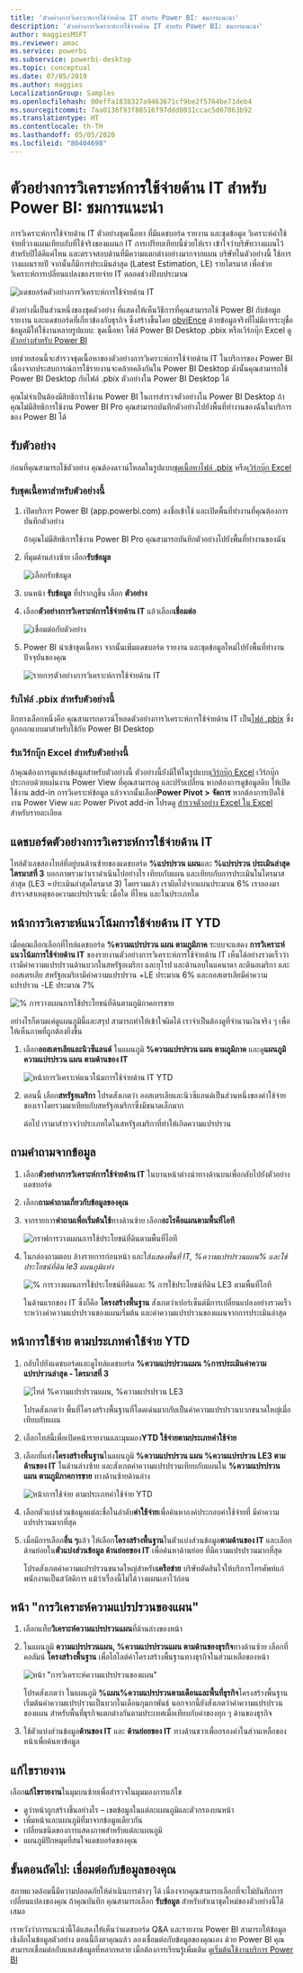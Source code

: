 ```yaml
---
title: 'ตัวอย่างการวิเคราะห์การใช้จ่ายด้าน IT สำหรับ Power BI: ชมการแนะนำ'
description: 'ตัวอย่างการวิเคราะห์การใช้จ่ายด้าน IT สำหรับ Power BI: ชมการแนะนำ'
author: maggiesMSFT
ms.reviewer: amac
ms.service: powerbi
ms.subservice: powerbi-desktop
ms.topic: conceptual
ms.date: 07/05/2019
ms.author: maggies
LocalizationGroup: Samples
ms.openlocfilehash: 00effa1838327a9463671cf9be2f5764be71deb4
ms.sourcegitcommit: 7aa0136f93f88516f97ddd8031ccac5d07863b92
ms.translationtype: HT
ms.contentlocale: th-TH
ms.lasthandoff: 05/05/2020
ms.locfileid: "80404698"
---
```

# <a name="it-spend-analysis-sample-for-power-bi-take-a-tour"></a>ตัวอย่างการวิเคราะห์การใช้จ่ายด้าน IT สำหรับ Power BI: ชมการแนะนำ

การวิเคราะห์การใช้จ่ายด้าน IT ตัวอย่างชุดเนื้อหา ที่มีแดชบอร์ด รายงาน และชุดข้อมูล  วิเคราะห์ค่าใช้จ่ายที่วางแผนเทียบกับที่ใช้จริงของแผนก IT การเปรียบเทียบนี้ช่วยให้เรา เข้าใจว่าบริษัทวางแผนไว้สำหรับปีได้ดีแค่ไหน และตรวจสอบด้านที่มีความแตกต่างอย่างมากจากแผน บริษัทในตัวอย่างนี้ ใช้การวางแผนรายปี จากนั้นก็มีการประเมินล่าสุด (Latest Estimation, LE) รายไตรมาส เพื่อช่วยวิเคราะห์การเปลี่ยนแปลงของรายจ่าย IT ตลอดช่วงปีงบประมาณ

![แดชบอร์ดตัวอย่างการวิเคราะห์การใช้จ่ายด้าน IT](media/sample-it-spend/it1.png)

ตัวอย่างนี้เป็นส่วนหนึ่งของชุดตัวอย่าง ที่แสดงให้เห็นวิธีการที่คุณสามารถใช้ Power BI กับข้อมูล รายงาน และแดชบอร์ดที่เกี่ยวข้องกับธุรกิจ ซึ่งสร้างขึ้นโดย [obviEnce](http://www.obvience.com/) ด้วยข้อมูลจริงที่ไม่มีการระบุชื่อ ข้อมูลมีให้ใช้งานหลายรูปแบบ: ชุดเนื้อหา ไฟล์ Power BI Desktop .pbix หรือเวิร์กบุ๊ก Excel ดู [ตัวอย่างสำหรับ Power BI](sample-datasets.md) 

บทช่วยสอนนี้จะสำรวจชุดเนื้อหาของตัวอย่างการวิเคราะห์การใช้จ่ายด้าน IT ในบริการของ Power BI เนื่องจากประสบการณ์การใช้รายงานจะคล้ายคลึงกันใน Power BI Desktop ดังนั้นคุณสามารถใช้ Power BI Desktop กับไฟล์ .pbix ตัวอย่างใน Power BI Desktop ได้ 

คุณไม่จำเป็นต้องมีสิทธิการใช้งาน Power BI ในการสำรวจตัวอย่างใน Power BI Desktop ถ้าคุณไม่มีสิทธิการใช้งาน Power BI Pro คุณสามารถบันทึกตัวอย่างไปยังพื้นที่ทำงานของฉันในบริการของ Power BI ได้ 

## <a name="get-the-sample"></a>รับตัวอย่าง

 ก่อนที่คุณสามารถใช้ตัวอย่าง คุณต้องดาวน์โหลดในรูปแบบ[ชุดเนื้อหา](#get-the-content-pack-for-this-sample)[ไฟล์ .pbix](#get-the-pbix-file-for-this-sample) หรือ[เวิร์กบุ๊ก Excel](#get-the-excel-workbook-for-this-sample)

### <a name="get-the-content-pack-for-this-sample"></a>รับชุดเนื้อหาสำหรับตัวอย่างนี้

1. เปิดบริการ Power BI (app.powerbi.com) ลงชื่อเข้าใช้ และเปิดพื้นที่ทำงานที่คุณต้องการบันทึกตัวอย่าง

   ถ้าคุณไม่มีสิทธิการใช้งาน Power BI Pro คุณสามารถบันทึกตัวอย่างไปยังพื้นที่ทำงานของฉัน

2. ที่มุมด้านล่างซ้าย เลือก**รับข้อมูล**
   
   ![เลือกรับข้อมูล](media/sample-datasets/power-bi-get-data.png)
3. บนหน้า **รับข้อมูล** ที่ปรากฏขึ้น เลือก **ตัวอย่าง**
   
4. เลือก**ตัวอย่างการวิเคราะห์การใช้จ่ายด้าน IT** แล้วเลือก**เชื่อมต่อ**  
  
   ![เชื่อมต่อกับตัวอย่าง](media/sample-it-spend/it-connect.png)
   
5. Power BI นำเข้าชุดเนื้อหา จากนั้นเพิ่มแดชบอร์ด รายงาน และชุดข้อมูลใหม่ไปยังพื้นที่ทำงานปัจจุบันของคุณ
   
   ![รายการตัวอย่างการวิเคราะห์การใช้จ่ายด้าน IT](media/sample-it-spend/it-spend-analysis-sample-entry.png)
  
### <a name="get-the-pbix-file-for-this-sample"></a>รับไฟล์ .pbix สำหรับตัวอย่างนี้

อีกทางเลือกหนึ่งคือ คุณสามารถดาวน์โหลดตัวอย่างการวิเคราะห์การใช้จ่ายด้าน IT เป็น[ไฟล์ .pbix](https://download.microsoft.com/download/E/9/8/E98CEB6D-CEBB-41CF-BA2B-1A1D61B27D87/IT%20Spend%20Analysis%20Sample%20PBIX.pbix) ซึ่งถูกออกแบบมาสำหรับใช้กับ Power BI Desktop

### <a name="get-the-excel-workbook-for-this-sample"></a>รับเวิร์กบุ๊ก Excel สำหรับตัวอย่างนี้

ถ้าคุณต้องการดูแหล่งข้อมูลสำหรับตัวอย่างนี้ ตัวอย่างนี้ยังมีให้ในรูปแบบ[เวิร์กบุ๊ก Excel](https://go.microsoft.com/fwlink/?LinkId=529783) เวิร์กบุ๊กประกอบด้วยแผ่นงาน Power View ที่คุณสามารถดู และปรับเปลี่ยน หากต้องการดูข้อมูลดิบ ให้เปิดใช้งาน add-in การวิเคราะห์ข้อมูล แล้วจากนั้นเลือก**Power Pivot > จัดการ** หากต้องการเปิดใช้งาน Power View และ Power Pivot add-in โปรดดู [สำรวจตัวอย่าง Excel ใน Excel ](sample-datasets.md#explore-excel-samples-inside-excel)สำหรับรายละเอียด

## <a name="it-spend-analysis-sample-dashboard"></a>แดชบอร์ดตัวอย่างการวิเคราะห์การใช้จ่ายด้าน IT
ไทล์ตัวเลขสองไทล์ที่อยู่บนด้านซ้ายของแดชบอร์ด **%แปรปรวน แผน**และ **%แปรปรวน ประเมินล่าสุด ไตรมาสที่ 3** บอกภาพรวมว่าเราดำเนินไปอย่างไร เทียบกับแผน และเทียบกับการประเมินในไตรมาสล่าสุด (LE3 =ประเมินล่าสุดไตรมาส 3) โดยรวมแล้ว เราผิดไปจากแผนประมาณ 6% เราลองมาสำรวจสาเหตุของความแปรปรวนนี้: เมื่อใด ที่ไหน และในประเภทใด

## <a name="ytd-it-spend-trend-analysis-page"></a>หน้าการวิเคราะห์แนวโน้มการใช้จ่ายด้าน IT YTD
เมื่อคุณเลือกเลือกที่ไทล์แดชบอร์ด **%ความแปรปรวน แผน ตามภูมิภาค** ระบบจะแสดง **การวิเคราะห์แนวโน้มการใช้จ่ายด้าน IT** ของรายงานตัวอย่างการวิเคราะห์การใช้จ่ายด้าน IT เห็นได้อย่างรวดเร็วว่าเรามีค่าความแปรปรวนด้านบวกในสหรัฐอเมริกา และยุโรป และด้านลบในแคนาดา ละตินอเมริกา และออสเตรเลีย สหรัฐอเมริกามีค่าความแปรปรวน +LE ประมาณ 6% และออสเตรเลียมีค่าความแปรปรวน -LE ประมาณ 7%

![% การวางแผนการใช้ประโยชน์ที่ดินตามภูมิภาคการขาย](media/sample-it-spend/it2.png)

อย่างไรก็ตามแค่ดูแผนภูมินี้และสรุป สามารถทำให้เข้าใจผิดได้ เราจำเป็นต้องดูที่จำนวนเงินจริง ๆ เพื่อให้เห็นภาพที่ถูกต้องยิ่งขึ้น

1. เลือก**ออสเตรเลียและนิวซีแลนด์** ในแผนภูมิ **%ความแปรปรวน แผน ตามภูมิภาค** และดู**แผนภูมิ ความแปรปรวน แผน ตามด้านของ IT**

   ![หน้าการวิเคราะห์แนวโน้มการใช้จ่ายด้าน IT YTD](media/sample-it-spend/it3.png)
2. ตอนนี้ เลือก**สหรัฐอเมริกา** โปรดสังเกตว่า ออสเตรเลียและนิวซีแลนด์เป็นส่วนหนึ่งของค่าใช้จ่ายของเราโดยรวมมาเทียบกับสหรัฐอเมริกาซึ่งมีขนาดเล็กมาก

    ต่อไป เรามาสำรวจว่าประเภทใดในสหรัฐอเมริกาที่ทำให้เกิดความแปรปรวน

## <a name="ask-questions-of-the-data"></a>ถามคำถามจากข้อมูล
1. เลือก**ตัวอย่างการวิเคราะห์การใช้จ่ายด้าน IT** ในบานหน้าต่างนำทางด้านบนเพื่อกลับไปยังตัวอย่างแดชบอร์ด
2. เลือก**ถามคำถามเกี่ยวกับข้อมูลของคุณ**
3. จากรายการ**คำถามเพื่อเริ่มต้นใช้**ทางด้านซ้าย เลือก**อะไรคือแผนตามพื้นที่ไอที**

   ![กราฟการวางแผนการใช้ประโยชน์ที่ดินตามพื้นที่ไอที](media/sample-it-spend/it-area-chart.png)

4. ในกล่องถามตอบ ล้างรายการก่อนหน้า และใส่*แสดงพื้นที่ IT, %ความแปรปรวนแผน% และใช้ประโยชน์ที่ดิน le3 แผนภูมิแท่ง*

   ![% การวางแผนการใช้ประโยชน์ที่ดินและ % การใช้ประโยชน์ที่ดิน LE3 ตามพื้นที่ไอที](media/sample-it-spend/it4.png)

   ในด้านแรกของ IT ซึ่งก็คือ **โครงสร้างพื้นฐาน** สังเกตว่าเปอร์เซ็นต์มีการเปลี่ยนแปลงอย่างรวดเร็ว ระหว่างค่าความแปรปรวนของแผนเริ่มต้น และค่าความแปรปรวนของแผนจากการประเมินล่าสุด

## <a name="ytd-spend-by-cost-elements-page"></a>หน้าการใช้จ่าย ตามประเภทค่าใช้จ่าย YTD

1. กลับไปยังแดชบอร์ดและดูไทล์แดชบอร์ด **%ความแปรปรวนแผน %การประเมินค่าความแปรปรวนล่าสุด - ไตรมาสที่ 3**

   ![ไทล์ %ความแปรปรวนแผน, %ความแปรปรวน LE3](media/sample-it-spend/it5.png)

   โปรดสังเกตว่า พื้นที่โครงสร้างพื้นฐานที่โดดเด่นมากกับเป็นค่าความแปรปรวนบวกขนาดใหญ่เมื่อเทียบกับแผน

1. เลือกไทล์นี้เพื่อเปิดหน้ารายงานและมุมมอง**YTD ใช้จ่ายตามประเภทค่าใช้จ่าย**
2. เลือกที่แท่ง**โครงสร้างพื้นฐาน**ในแผนภูมิ **%ความแปรปรวน แผน %ความแปรปรวน LE3 ตามด้านของ IT** ในด้านล่างซ้าย และสังเกตค่าความแปรปรวนเทียบกับแผนใน **%ความแปรปรวน แผน ตามภูมิภาคการขาย** ทางด้านซ้ายด้านล่าง

    ![หน้าการใช้จ่าย ตามประเภทค่าใช้จ่าย YTD](media/sample-it-spend/it6.png)
3. เลือกตัวแบ่งส่วนข้อมูลแต่ละชื่อในลำดับ**ค่าใช้จ่าย**เพื่อค้นหาองค์ประกอบค่าใช้จ่ายที่ มีค่าความแปรปรวนมากที่สุด
4. เมื่อมีการเลือก**อื่น ๆ**แล้ว ให้เลือก**โครงสร้างพื้นฐาน**ในตัวแบ่งส่วนข้อมูล**ตามด้านของ IT** และเลือกด้านย่อยใน**ตัวแบ่งส่วนข้อมูล ด้านย่อยของ IT** เพื่อค้นหาด้านย่อย ที่มีความแปรปรวนมากที่สุด  

   โปรดสังเกตค่าความแปรปรวนขนาดใหญ่สำหรับ**เครือข่าย** บริษัทตัดสินใจให้บริการโทรศัพท์แก่พนักงานเป็นสวัสดิการ แม้ว่าเรื่องนี้ไม่ได้วางแผนเอาไว้ก่อน

## <a name="plan-variance-analysis-page"></a>หน้า "การวิเคราะห์ความแปรปรวนของแผน"

1. เลือกแท็บ**วิเคราะห์ความแปรปรวนแผน**ที่ด้านล่างของหน้า

2. ในแผนภูมิ **ความแปรปรวนแผน, %ความแปรปรวนแผน ตามด้านของธุรกิจ**ทางด้านซ้าย เลือกที่คอลัมน์ **โครงสร้างพื้นฐาน** เพื่อไฮไลต์ค่าโครงสร้างพื้นฐานทางธุรกิจในส่วนเหลือของหน้า

    ![หน้า "การวิเคราะห์ความแปรปรวนของแผน"](media/sample-it-spend/it7.png)

   โปรดสังเกตว่า ในแผนภูมิ **%แผน%ความแปรปรวนตามเดือนและพื้นที่ธุรกิจ**โครงสร้างพื้นฐานเริ่มต้นค่าความแปรปรวนเป็นบวกในเดือนกุมภาพันธ์ นอกจากนี้ยังสังเกตว่าค่าความแปรปรวนของแผน สำหรับพื้นที่ธุรกิจแตกต่างกันตามประเทศเมื่อเทียบกับค่าของทุก ๆ ด้านของธุรกิจ 

3. ใช้ตัวแบ่งส่วนข้อมูล**ด้านของ IT** และ **ด้านย่อยของ IT** ทางด้านขวาเพื่อกรองค่าในส่วนเหลือของหน้าเพื่อค้นหาข้อมูล 

## <a name="edit-the-report"></a>แก้ไขรายงาน
เลือก**แก้ไขรายงาน**ในมุมบนซ้ายเพื่อสำรวจในมุมมองการแก้ไข

* ดูว่าหน้าถูกสร้างขึ้นอย่างไร – เขตข้อมูลในแต่ละแผนภูมิและตัวกรองบนหน้า
* เพิ่มหน้าและแผนภูมิที่มาจากข้อมูลเดียวกัน
* เปลี่ยนชนิดของการแสดงภาพสำหรับแต่ละแผนภูมิ
* แผนภูมิปักหมุดที่สนใจแดชบอร์ดของคุณ

## <a name="next-steps-connect-to-your-data"></a>ขั้นตอนถัดไป: เชื่อมต่อกับข้อมูลของคุณ
สภาพแวดล้อมนี้มีความปลอดภัยให้ดำเนินการต่างๆ ได้ เนื่องจากคุณสามารถเลือกที่จะไม่บันทึกการเปลี่ยนแปลงของคุณ ถ้าคุณบันทึก คุณสามารถเลือก **รับข้อมูล** สำหรับสำเนาชุดใหม่ของตัวอย่างนี้ได้เสมอ

เราหวังว่าการแนะนำนี้ได้แสดงให้เห็นว่าแดชบอร์ด Q&A และรายงาน Power BI สามารถให้ข้อมูลเชิงลึกในข้อมูลตัวอย่าง ตอนนี้ถึงตาคุณแล้ว ลองเชื่อมต่อกับข้อมูลของคุณเอง ด้วย Power BI คุณสามารถเชื่อมต่อกับแหล่งข้อมูลที่หลากหลาย เมื่อต้องการเรียนรู้เพิ่มเติม ดู[เริ่มต้นใช้งานบริการ Power BI](service-get-started.md)
